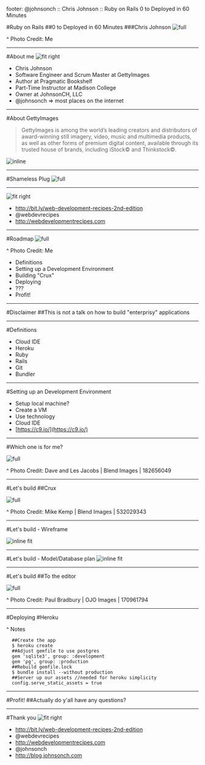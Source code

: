 footer: @johnsonch :: Chris Johnson :: Ruby on Rails 0 to Deployed in 60 Minutes 

#Ruby on Rails
##0 to Deployed in 60 Minutes
###Chris Johnson
![full](images/IMG_5283.jpg)

^ Photo Credit: Me 

---
#About me
![fit right](http://www.johnsonch.com/images/me.jpg)

* Chris Johnson
* Software Engineer and Scrum Master at GettyImages
* Author at Pragmatic Bookshelf
* Part-Time Instructor at Madison College
* Owner at JohnsonCH, LLC
* @johnsonch => most places on the internet

---
#About GettyImages

> GettyImages is among the world’s leading creators and distributors of award-winning still imagery, video, music and multimedia products, as well as other forms of premium digital content, available through its trusted house of brands, including iStock© and Thinkstock©.

![inline](http://cyberpunklibrarian.com/wp-content/uploads/2014/03/getty_images_logo.jpg)

---
#Shameless Plug
![full](images/wbdev2_xlargebeta.jpg)

---
![fit right](images/wbdev2_xlargebeta.jpg)

* http://bit.ly/web-development-recipes-2nd-edition
* @webdevrecipes
* http://webdevelopmentrecipes.com

---
#Roadmap
![full](images/IMG_6005.jpg)

^ Photo Credit: Me 

* Definitions
* Setting up a Development Environment
* Building "Crux"
* Deploying
* ???
* Profit!

---
#Disclaimer
##This is not a talk on how to build "enterprisy" applications

---
#Definitions
* Cloud IDE
* Heroku
* Ruby
* Rails
* Git
* Bundler

---
#Setting up an Development Environment
* Setup local machine?
* Create a VM
* Use <insert hot new provisioning> technology
* Cloud IDE
 * [https://c9.io/](https://c9.io/)

---
#Which one is for me?

![full](images/182656049.jpg)

^ Photo Credit: Dave and Les Jacobs | Blend Images | 182656049

---
#Let's build
##Crux

![full](images/532029343.jpg)

^ Photo Credit: Mike Kemp | Blend Images | 532029343

---
#Let's build - Wireframe

![inline fit](https://dl.dropboxusercontent.com/s/i2tmld3lp0keo31/2015-04-24%20at%208.31%20PM.png)

---
#Let's build - Model/Database plan
![inline fit](https://dl.dropboxusercontent.com/s/ls8zmsd4zqsap5x/2015-04-24%20at%208.34%20PM.png)



---
#Let's build
##To the editor

![full](images/170961794.jpg)

^ Photo Credit: Paul Bradbury | OJO Images | 170961794

---
#Deploying
#Heroku

^ Notes 
```
  ##Create the app
  $ heroku create
  ##Adjust gemfile to use postgres
  gem 'sqlite3', group: :development
  gem 'pg', group: :production
  ##Rebuild gemfile.lock
  $ bundle install --without production
  ##Server up our assets //needed for heroku simplicity
  config.serve_static_assets = true
```

---
#Profit!
##Actually do y'all have any questions?

---
#Thank you
![fit right](images/wbdev2_xlargebeta.jpg)

* http://bit.ly/web-development-recipes-2nd-edition
* @webdevrecipes
* http://webdevelopmentrecipes.com
* @johnsonch
* http://blog.johnsonch.com
